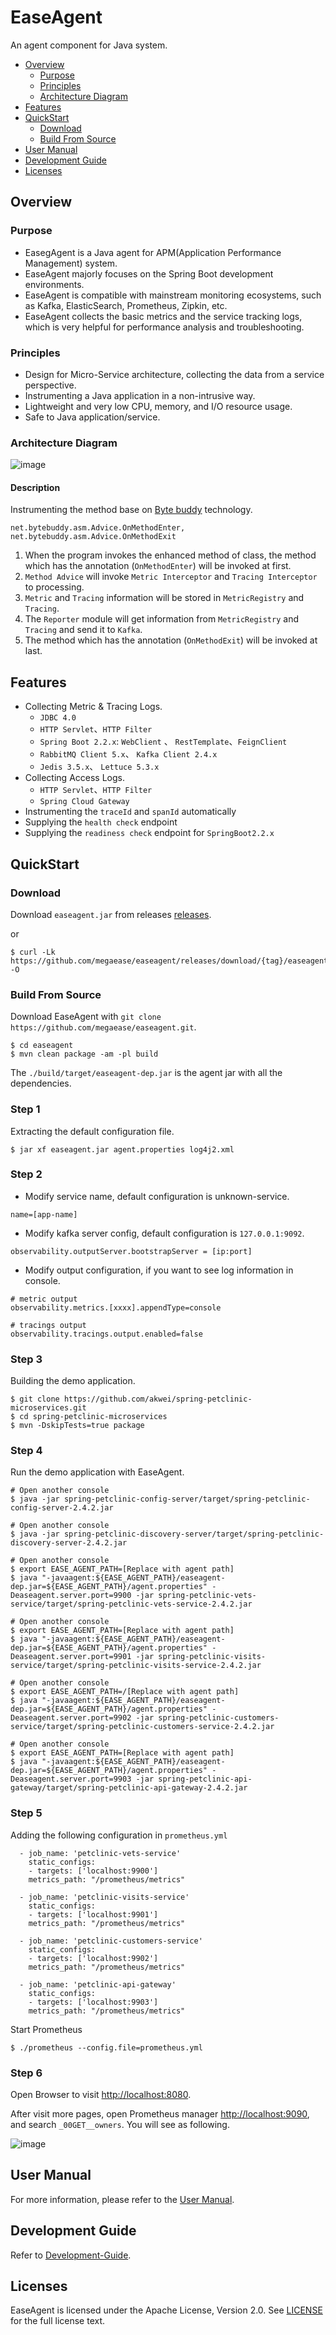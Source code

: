 # EaseAgent
An agent component for Java system.

- [Overview](#Overview)
  - [Purpose](#Purpose)
  - [Principles](#Principles)
  - [Architecture Diagram](#Architecture-Diagram)
- [Features](#Features)
- [QuickStart](#QuickStart)
  - [Download](#Download)
  - [Build From Source](#Build-From-Source)
- [User Manual](#User-Manual)
- [Development Guide](#Development-Guide)  
- [Licenses](#Licenses)

## Overview

### Purpose
- EasegAgent is a Java agent for APM(Application Performance Management) system.
- EaseAgent majorly  focuses on the Spring Boot development environments.
- EaseAgent is compatible with mainstream monitoring ecosystems, such as Kafka, ElasticSearch, Prometheus, Zipkin, etc.
- EaseAgent collects the basic metrics and the service tracking logs, which is very helpful for performance analysis and troubleshooting.

### Principles
- Design for Micro-Service architecture, collecting the data from a service perspective.
- Instrumenting a Java application in a non-intrusive way.
- Lightweight and very low CPU, memory, and I/O resource usage.
- Safe to Java application/service.

### Architecture Diagram
![image](./doc/images/EaseAgent-Architecture.jpg)

#### Description
Instrumenting the method base on [Byte buddy](https://github.com/raphw/byte-buddy) technology.
```
net.bytebuddy.asm.Advice.OnMethodEnter, net.bytebuddy.asm.Advice.OnMethodExit
```
1. When the program invokes the enhanced method of class, the method which has the annotation (`OnMethodEnter`)  will be invoked at first.
2. `Method Advice` will invoke `Metric Interceptor` and `Tracing Interceptor` to processing.
3. `Metric` and `Tracing` information will be stored in `MetricRegistry` and `Tracing`.
4. The `Reporter` module will get information from `MetricRegistry` and `Tracing` and send it to `Kafka`. 
5. The method  which has the annotation (`OnMethodExit`) will be invoked at last.

## Features
* Collecting Metric & Tracing Logs.
    * `JDBC 4.0`
    * `HTTP Servlet`、`HTTP Filter`
    * `Spring Boot 2.2.x`: `WebClient` 、 `RestTemplate`、`FeignClient` 
    * `RabbitMQ Client 5.x`、 `Kafka Client 2.4.x`
    * `Jedis 3.5.x`、 `Lettuce 5.3.x` 
* Collecting Access Logs.
    * `HTTP Servlet`、`HTTP Filter`
    * `Spring Cloud Gateway`
* Instrumenting the `traceId` and `spanId` automatically
* Supplying the `health check` endpoint
* Supplying the `readiness check` endpoint for `SpringBoot2.2.x`

## QuickStart

### Download
Download `easeagent.jar` from releases [releases](https://github.com/megaease/easeagent/releases).

or

```
$ curl -Lk https://github.com/megaease/easeagent/releases/download/{tag}/easeagent.jar -O
```

### Build From Source
Download EaseAgent with `git clone https://github.com/megaease/easeagent.git`.
```
$ cd easeagent
$ mvn clean package -am -pl build
```
The `./build/target/easeagent-dep.jar` is the agent jar with all the dependencies.

### Step 1
Extracting the default configuration file.
```
$ jar xf easeagent.jar agent.properties log4j2.xml
```

### Step 2
* Modify service name, default configuration is unknown-service.
```
name=[app-name]
```
* Modify kafka server config, default configuration is `127.0.0.1:9092`.
```
observability.outputServer.bootstrapServer = [ip:port]
```
* Modify output configuration, if you want to see log information in console.
```
# metric output
observability.metrics.[xxxx].appendType=console

# tracings output
observability.tracings.output.enabled=false
```

### Step 3
Building the demo application.
```
$ git clone https://github.com/akwei/spring-petclinic-microservices.git
$ cd spring-petclinic-microservices
$ mvn -DskipTests=true package
```

### Step 4
Run the demo application with EaseAgent.
```
# Open another console
$ java -jar spring-petclinic-config-server/target/spring-petclinic-config-server-2.4.2.jar

# Open another console
$ java -jar spring-petclinic-discovery-server/target/spring-petclinic-discovery-server-2.4.2.jar

# Open another console
$ export EASE_AGENT_PATH=[Replace with agent path]
$ java "-javaagent:${EASE_AGENT_PATH}/easeagent-dep.jar=${EASE_AGENT_PATH}/agent.properties" -Deaseagent.server.port=9900 -jar spring-petclinic-vets-service/target/spring-petclinic-vets-service-2.4.2.jar

# Open another console
$ export EASE_AGENT_PATH=[Replace with agent path]
$ java "-javaagent:${EASE_AGENT_PATH}/easeagent-dep.jar=${EASE_AGENT_PATH}/agent.properties" -Deaseagent.server.port=9901 -jar spring-petclinic-visits-service/target/spring-petclinic-visits-service-2.4.2.jar

# Open another console
$ export EASE_AGENT_PATH=/[Replace with agent path]
$ java "-javaagent:${EASE_AGENT_PATH}/easeagent-dep.jar=${EASE_AGENT_PATH}/agent.properties" -Deaseagent.server.port=9902 -jar spring-petclinic-customers-service/target/spring-petclinic-customers-service-2.4.2.jar

# Open another console
$ export EASE_AGENT_PATH=[Replace with agent path]
$ java "-javaagent:${EASE_AGENT_PATH}/easeagent-dep.jar=${EASE_AGENT_PATH}/agent.properties" -Deaseagent.server.port=9903 -jar spring-petclinic-api-gateway/target/spring-petclinic-api-gateway-2.4.2.jar

```

### Step 5
Adding the following configuration in `prometheus.yml` 
```
  - job_name: 'petclinic-vets-service'
    static_configs:
    - targets: ['localhost:9900']
    metrics_path: "/prometheus/metrics"

  - job_name: 'petclinic-visits-service'
    static_configs:
    - targets: ['localhost:9901']
    metrics_path: "/prometheus/metrics"

  - job_name: 'petclinic-customers-service'
    static_configs:
    - targets: ['localhost:9902']
    metrics_path: "/prometheus/metrics"

  - job_name: 'petclinic-api-gateway'
    static_configs:
    - targets: ['localhost:9903']
    metrics_path: "/prometheus/metrics"

```
Start Prometheus
```
$ ./prometheus --config.file=prometheus.yml
```

### Step 6
Open Browser to visit [http://localhost:8080](http://localhost:8080).

After visit more pages, open Prometheus manager [http://localhost:9090](http://localhost:9090), and search `_00GET__owners`. You will see as following.

![image](./doc/images/prometheus-demo-1.png)

## User Manual
For more information, please refer to the [User Manual](./doc/user-manual.md).

## Development Guide
Refer to [Development-Guide](./doc/development-guide.md).

## Licenses
EaseAgent is licensed under the Apache License, Version 2.0. See [LICENSE](./LICENSE) for the full license text.

